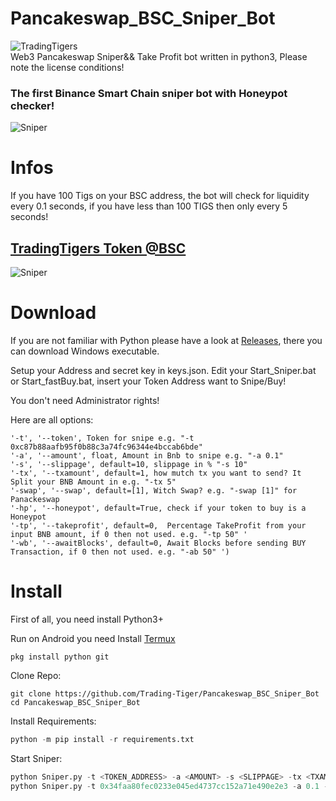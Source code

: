 # Pancakeswap_BSC_Sniper_Bot
![TradingTigers](https://trading-tigers.com/assets/img/TradingTigers.png)  
Web3 Pancakeswap Sniper&& Take Profit bot written in python3, Please note the license conditions!  
### The first Binance Smart Chain sniper bot with Honeypot checker!  
![Sniper](https://trading-tigers.com/assets/img/preview1.png)  
# Infos
If you have 100 Tigs on your BSC address, the bot will check for liquidity every 0.1 seconds,  if you have less than 100 TIGS then only every 5 seconds!  

## [TradingTigers Token @BSC](https://bscscan.com/token/0x34faa80fec0233e045ed4737cc152a71e490e2e3)  
![Sniper](https://trading-tigers.com/assets/img/Gui-Preview01.png)  

# Download
If you are not familiar with Python please have a look at [Releases](https://github.com/Trading-Tiger/Pancakeswap_BSC_Sniper_Bot/releases), there you can download Windows executable.

Setup your Address and secret key in keys.json.
Edit your Start_Sniper.bat or Start_fastBuy.bat, insert your Token Address want to Snipe/Buy!

You don't need Administrator rights!

Here are all options:
```python3
'-t', '--token', Token for snipe e.g. "-t 0xc87b88aafb95f0b88c3a74fc96344e4bccab6bde"
'-a', '--amount', float, Amount in Bnb to snipe e.g. "-a 0.1"
'-s', '--slippage', default=10, slippage in % "-s 10"
'-tx', '--txamount', default=1, how mutch tx you want to send? It Split your BNB Amount in e.g. "-tx 5"
'-swap', '--swap', default=[1], Witch Swap? e.g. "-swap [1]" for Panackeswap
'-hp', '--honeypot', default=True, check if your token to buy is a Honeypot
'-tp', '--takeprofit', default=0,  Percentage TakeProfit from your input BNB amount, if 0 then not used. e.g. "-tp 50" '
'-wb', '--awaitBlocks', default=0, Await Blocks before sending BUY Transaction, if 0 then not used. e.g. "-ab 50" ')
```


# Install
First of all, you need install Python3+

Run on Android you need Install [Termux](https://termux.com/)  
```termux
pkg install python git
```

Clone Repo:  
```shell
git clone https://github.com/Trading-Tiger/Pancakeswap_BSC_Sniper_Bot
cd Pancakeswap_BSC_Sniper_Bot
```

Install Requirements:  
```python
python -m pip install -r requirements.txt
```  

Start Sniper:  
```python
python Sniper.py -t <TOKEN_ADDRESS> -a <AMOUNT> -s <SLIPPAGE> -tx <TXAMOUNT> -hp <CHECKHONEYPOT True/False> -wb <BLOCKS WAIT BEFORE BUY> -tp <TAKE PROFIT IN PERCENT>
python Sniper.py -t 0x34faa80fec0233e045ed4737cc152a71e490e2e3 -a 0.1 -s 20 -tx 3 -hp True -wb 10 -tp 50
```  

